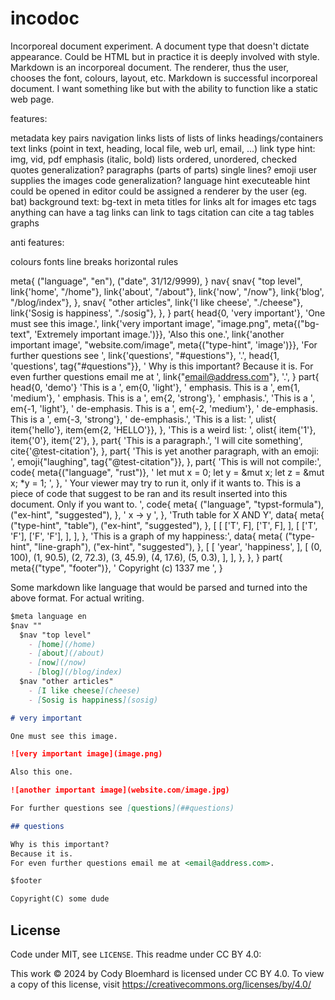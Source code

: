 # incodoc

Incorporeal document experiment.
A document type that doesn't dictate appearance.
Could be HTML but in practice it is deeply involved with style.
Markdown is an incorporeal document.
The renderer, thus the user, chooses the font, colours, layout, etc.
Markdown is successful incorporeal document.
I want something like but with the ability to function like a static web page.

features:

metadata
  key pairs
navigation
  links lists of lists of links
headings/containers
text
links (point in text, heading, local file, web url, email, ...)
  link type hint: img, vid, pdf
emphasis (italic, bold)
lists
  ordered, unordered, checked
quotes generalization?
paragraphs (parts of parts)
single lines?
emoji
  user supplies the images
code generalization?
  language hint
  executeable hint
  could be opened in editor
  could be assigned a renderer by the user (eg. bat)
background text: bg-text in meta
  titles for links
  alt for images
  etc
tags
  anything can have a tag
  links can link to tags
  citation can cite a tag
tables
graphs

anti features:

colours
fonts
line breaks
horizontal rules

meta{
    ("language", "en"),
    ("date", 31/12/9999),
}
nav{
    snav{
        "top level",
        link{'home', "/home"},
        link{'about', "/about"},
        link{'now', "/now"},
        link{'blog', "/blog/index"},
    },
    snav{
        "other articles",
        link{'I like cheese', "./cheese"},
        link{'Sosig is happiness', "./sosig"},
    },
}
part{
    head{0, 'very important'},
    'One must see this image.',
    link{'very important image', "image.png", meta{("bg-text", 'Extremely important image.')}},
    'Also this one.',
    link{'another important image', "website.com/image", meta{("type-hint", 'image')}},
    'For further questions see ',
    link{'questions', "#questions"},
    '.',
    head{1, 'questions', tag{"#questions"}},
    '
    Why is this important?
    Because it is.
    For even further questions email me at ',
    link{"email@address.com"},
    '.',
}
part{
    head{0, 'demo'}
    'This is a ',
    em{0, 'light'},
    ' emphasis.
    This is a ',
    em{1, 'medium'},
    ' emphasis.
    This is a ',
    em{2, 'strong'},
    ' emphasis.',
    'This is a ',
    em{-1, 'light'},
    ' de-emphasis.
    This is a ',
    em{-2, 'medium'},
    ' de-emphasis.
    This is a ',
    em{-3, 'strong'},
    ' de-emphasis.',
    'This is a list: ',
    ulist{
        item{'hello'},
        item{em{2, 'HELLO'}},
    },
    'This is a weird list: ',
    olist{
        item{'1'},
        item{'0'},
        item{'2'},
    },
    part{
        'This is a paragraph.',
        'I will cite something',
        cite{'@test-citation'},
    },
    part{
        'This is yet another paragraph, with an emoji: ',
        emoji{"laughing", tag{"@test-citation"}},
    },
    part{
        'This is will not compile:',
        code{
            meta{("language", "rust")},
            '
                let mut x = 0;
                let y = &mut x;
                let z = &mut x;
                *y = 1;
            ',
        },
        '
        Your viewer may try to run it, only if it wants to.
        This is a piece of code that suggest to be ran and its result inserted into this document.
        Only if you want to.
        ',
        code{
            meta{
                ("language", "typst-formula"),
                ("ex-hint", "suggested"),
            },
            '
                x -> y
            ',
        },
        'Truth table for X AND Y',
        data{
            meta{
                ("type-hint", "table"),
                ("ex-hint", "suggested"),
            },
            [
                [
                    ['T', F],
                    ['T', F],
                ],
                [
                    ['T', 'F'],
                    ['F', 'F'],
                ],
            ],
        },
        'This is a graph of my happiness:',
        data{
            meta{
                ("type-hint", "line-graph"),
                ("ex-hint", "suggested"),
            },
            [
                [
                    'year',
                    'happiness',
                ],
                [
                    (0, 100), (1, 90.5), (2, 72.3), (3, 45.9), (4, 17.6), (5, 0.3),
                ],
            ],
        },
    },
}
part{
    meta{("type", "footer")},
    '
    Copyright (c) 1337 me
    ',
}

Some markdown like language that would be parsed and turned into the above format.
For actual writing.

```md
$meta language en
$nav ""
  $nav "top level"
    - [home](/home)
    - [about](/about)
    - [now](/now)
    - [blog](/blog/index)
  $nav "other articles"
    - [I like cheese](cheese)
    - [Sosig is happiness](sosig)

# very important

One must see this image.

![very important image](image.png)

Also this one.

![another important image](website.com/image.jpg)

For further questions see [questions](##questions)

## questions

Why is this important?
Because it is.
For even further questions email me at <email@address.com>.

$footer

Copyright(C) some dude 
```

## License

Code under MIT, see `LICENSE`.
This readme under CC BY 4.0:

This work © 2024 by Cody Bloemhard is licensed under CC BY 4.0.
To view a copy of this license, visit https://creativecommons.org/licenses/by/4.0/
